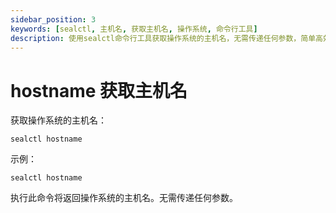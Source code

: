 ```yaml
---
sidebar_position: 3
keywords: [sealctl, 主机名, 获取主机名, 操作系统, 命令行工具]
description: 使用sealctl命令行工具获取操作系统的主机名，无需传递任何参数，简单高效。
---
```



# hostname 获取主机名

获取操作系统的主机名：

```shell
sealctl hostname
```

示例：

```shell
sealctl hostname
```

执行此命令将返回操作系统的主机名。无需传递任何参数。